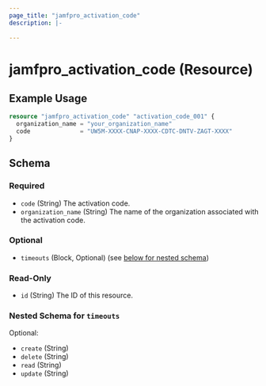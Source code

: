```yaml
---
page_title: "jamfpro_activation_code"
description: |-
  
---
```


# jamfpro_activation_code (Resource)


## Example Usage
```terraform
resource "jamfpro_activation_code" "activation_code_001" {
  organization_name = "your_organization_name"
  code              = "UW5M-XXXX-CNAP-XXXX-CDTC-DNTV-ZAGT-XXXX"
}
```

<!-- schema generated by tfplugindocs -->
## Schema

### Required

- `code` (String) The activation code.
- `organization_name` (String) The name of the organization associated with the activation code.

### Optional

- `timeouts` (Block, Optional) (see [below for nested schema](#nestedblock--timeouts))

### Read-Only

- `id` (String) The ID of this resource.

<a id="nestedblock--timeouts"></a>
### Nested Schema for `timeouts`

Optional:

- `create` (String)
- `delete` (String)
- `read` (String)
- `update` (String)